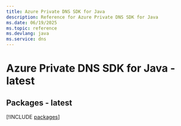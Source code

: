 ```yaml
---
title: Azure Private DNS SDK for Java
description: Reference for Azure Private DNS SDK for Java
ms.date: 06/19/2025
ms.topic: reference
ms.devlang: java
ms.service: dns
---
```

# Azure Private DNS SDK for Java - latest
## Packages - latest
[!INCLUDE [packages](private-dns-index.md)]